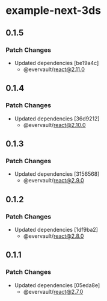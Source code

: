 # example-next-3ds

## 0.1.5

### Patch Changes

- Updated dependencies [be19a4c]
  - @evervault/react@2.11.0

## 0.1.4

### Patch Changes

- Updated dependencies [36d9212]
  - @evervault/react@2.10.0

## 0.1.3

### Patch Changes

- Updated dependencies [3156568]
  - @evervault/react@2.9.0

## 0.1.2

### Patch Changes

- Updated dependencies [1df9ba2]
  - @evervault/react@2.8.0

## 0.1.1

### Patch Changes

- Updated dependencies [05eda8e]
  - @evervault/react@2.7.0
